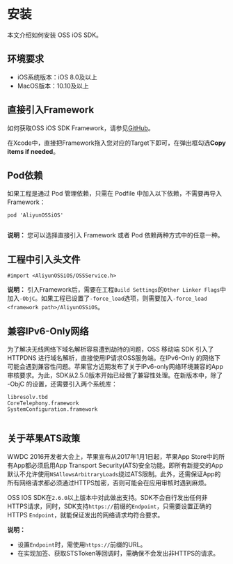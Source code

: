 # 安装

本文介绍如何安装 OSS iOS SDK。

## 环境要求

-   iOS系统版本：iOS 8.0及以上
-   MacOS版本：10.10及以上

## 直接引入Framework

如何获取OSS iOS SDK Framework，请参见[GitHub](https://github.com/aliyun/aliyun-oss-ios-sdk/blob/master/README-CN.md)。

在Xcode中，直接把Framework拖入您对应的Target下即可，在弹出框勾选**Copy items if needed**。

## Pod依赖

如果工程是通过 Pod 管理依赖，只需在 Podfile 中加入以下依赖，不需要再导入 Framework：

```
pod 'AliyunOSSiOS'
            
```

**说明：** 您可以选择直接引入 Framework 或者 Pod 依赖两种方式中的任意一种。

## 工程中引入头文件

```
#import <AliyunOSSiOS/OSSService.h>            
```

**说明：** 引入Framework后，需要在工程`Build Settings`的`Other Linker Flags`中加入`-ObjC`。如果工程已设置了`-force_load`选项，则需要加入`-force_load <framework path>/AliyunOSSiOS`。

## 兼容IPv6-Only网络

为了解决无线网络下域名解析容易遭到劫持的问题，OSS 移动端 SDK 引入了 HTTPDNS 进行域名解析，直接使用IP请求OSS服务端。在IPv6-Only 的网络下可能会遇到兼容性问题。苹果官方近期发布了关于IPv6-only网络环境兼容的App审核要求。为此，SDK从2.5.0版本开始已经做了兼容性处理。在新版本中，除了 -ObjC 的设置，还需要引入两个系统库：

```
libresolv.tbd
CoreTelephony.framework
SystemConfiguration.framework
            
```

## 关于苹果ATS政策

WWDC 2016开发者大会上，苹果宣布从2017年1月1日起，苹果App Store中的所有App都必须启用App Transport Security\(ATS\)安全功能。即所有新提交的App默认不允许使用`NSAllowsArbitraryLoads`绕过ATS限制。此外，还需保证App的所有网络请求都必须通过HTTPS加密，否则可能会在应用审核时遇到麻烦。

OSS IOS SDK在`2.6.0`以上版本中对此做出支持。SDK不会自行发出任何非HTTPS请求，同时，SDK支持`https://`前缀的`Endpoint`，只需要设置正确的HTTPS `Endpoint`，就能保证发出的网络请求均符合要求。

**说明：**

-   设置`Endpoint`时，需使用`https://`前缀的URL。
-   在实现加签、获取STSToken等回调时，需确保不会发出非HTTPS的请求。

